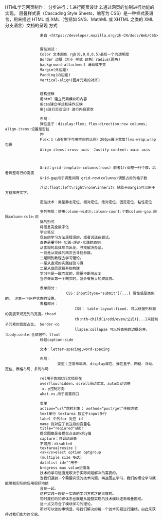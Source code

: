 HTML学习网页制作：
                    分步进行：1.进行网页设计 2.通过网页的仿制进行功能的实现。
                    层叠样式表（Cascading Style Sheets，缩写为 CSS）是一种样式表语言，用来描述
                     HTML 或 XML（包括如 SVG、MathML 或 XHTML 之类的 XML 分支语言）文档的呈现
                     方式
                
                    来自 <https://developer.mozilla.org/zh-CN/docs/Web/CSS> 
                
                
                    属性测试：
                    Color 文本颜色 rgb(0,0,0,0.5)最后一个为透明度
                    Border 边框（大小 样式 颜色）radius(圆角)
                    background-attachment 滑动或不变
                    Margin(外边距)
                    Padding(内边距)
                    Vertical-align(图片元素的对齐)
                
                
                    建构逻辑
                    用html 建立元素模块和内容
                    用css建立样式和操作反映
                    用js进行交互设计 进行内容更改
                
                    布局：
                    弹性盒子：display:flex; flex-direction:row columns; align-items:设置是否拉
                    伸
                    Flex:1（占有剩下可用空间的比例）200px最小宽度flex-wrap:wrap包裹
                    Align-items：cross axis	Justify-content: main axis
                
                
                
                    Grid：grid-template-columns(rows) 前者1fr调整一行个数，后者调整每行的高度
                    Grid-gap用于调整间隔 grid-row(columns)调整占用的格子数
                
                    浮动:float:left\right\none\inherit\ 辅助于margin可以用于方格推开文字。
                
                    定位技术：类型静态定位、相对定位、绝对定位、固定定位、粘性定位
                
                    多列布局：使用column-width:column-count:个数column-gap:间隔column-rule:间
                    隔的形式
                    将信息完全数字化
                    学业笔记
                    现在的学习方法是错误的，或者说还在尝试。
                    首先是要坚持 实践-理论-实践的原则
                    从实现的具体项目出发，寻找解决办法。
                    一则是从现成的网页去寻找参数。
                    二是回到教程去学习理论。
                    一是从直观的实践经验习得
                    二是从底层逻辑开始构建
                    学习不是一蹴而就的，需要不断地反复
                    当你做出第一个网页时，就会有极大的成就感。

                    表单部分：
                                CSS：input[tyoe="submit"]{...} 属性值是类似的。 注意一下用户状态的设置。
                    表格部分：
                                    CSS： table-layout:fixed. 可以根据列标题的宽度来规定列的宽度。thead 
                                    th:nth-child(1/odd/even/公式){...}来控制子元素的宽度占比。 border-co
                                    llapse:collapse 可以将表格的边框合并。 tbody:center全部居中。tfoot
                    标题caption-side

                    文本：letter-spacing,word-spacing

                    布局：
                            类型：正常布局流、display属性、弹性盒子、网格、浮动、定位、表格布局、多列布局

                    rel用于告知CSS文档存在
                    overflow:hidden，scroll滑动文本，auto自动切换
                    -x，y控制方向
                    what.vs.用于设置视口

                    表单
                    action=“url”跳转对象； method=“post/get”传输方式
                    text单行 textarea 独立于input多行 
                    label 中的for 对应 id
                    name 则对应了发送后的变量名
                    title="reqiured"abbr
                    提交图像是会提交点击的x和y值
                    capture：可调动设备
                    不可用：disabled
                    textarea(resize )
                    <s></s>elect option optgroup
                    (multiple size 多选)
                    datalist id=""用于
                    brogress max value进度条
                    技术的学习进度是取决于实际问题解决的需要的，
                    当我们遇到一个需要实现的技术问题，再返回去学习，我们的理论学习就能够和实际的应用很好地结
                    合在一起。
                    这种实践－理论－实践的学习方式才是高效的。
                    同时我们的知识体系也就是从能够实现的技术模块逐渐堆叠而成。
                    这一点又符合了模块学习的理论。
                    所以可以做的事情是，将我们解决的每一个技术问题进行建档，由此来获得对我们能力的全貌。